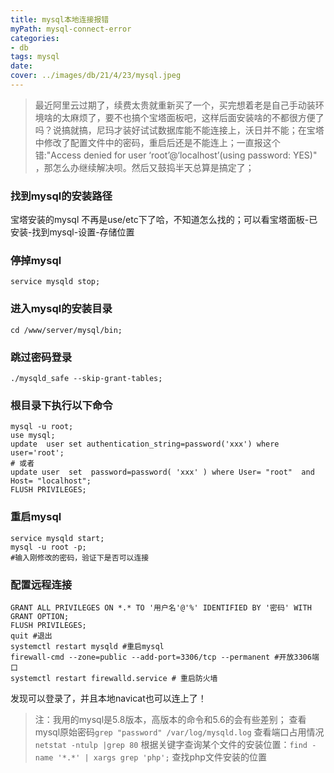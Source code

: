 ```yaml
---
title: mysql本地连接报错
myPath: mysql-connect-error
categories:
- db
tags: mysql
date:
cover: ../images/db/21/4/23/mysql.jpeg
---
```

> 最近阿里云过期了，续费太贵就重新买了一个，买完想着老是自己手动装环境啥的太麻烦了，要不也搞个宝塔面板吧，这样后面安装啥的不都很方便了吗？说搞就搞，尼玛才装好试试数据库能不能连接上，沃日并不能；在宝塔中修改了配置文件中的密码，重启后还是不能连上；一直报这个错:"Access denied for user ‘root’@‘localhost’(using password: YES)" ，那怎么办继续解决呗。然后又鼓捣半天总算是搞定了；

### 找到mysql的安装路径
宝塔安装的mysql 不再是use/etc下了哈，不知道怎么找的；可以看宝塔面板-已安装-找到mysql-设置-存储位置

### 停掉mysql
```shell
service mysqld stop;
```
### 进入mysql的安装目录
```shell
cd /www/server/mysql/bin;
```
### 跳过密码登录
```shell
./mysqld_safe --skip-grant-tables;
```
### 根目录下执行以下命令
```shell
mysql -u root;
use mysql;
update  user set authentication_string=password('xxx') where user='root';
# 或者
update user  set  password=password( 'xxx' ) where User= "root"  and Host= "localhost";
FLUSH PRIVILEGES;
```
### 重启mysql
```shell
service mysqld start;
mysql -u root -p;
#输入刚修改的密码，验证下是否可以连接
```
### 配置远程连接
```shell
GRANT ALL PRIVILEGES ON *.* TO '用户名'@'%' IDENTIFIED BY '密码' WITH GRANT OPTION;
FLUSH PRIVILEGES;
quit #退出
systemctl restart mysqld #重启mysql
firewall-cmd --zone=public --add-port=3306/tcp --permanent #开放3306端口
systemctl restart firewalld.service # 重启防火墙
```
发现可以登录了，并且本地navicat也可以连上了！
>注：我用的mysql是5.8版本，高版本的命令和5.6的会有些差别；
查看mysql原始密码```grep "password" /var/log/mysqld.log```
查看端口占用情况```netstat -ntulp |grep 80```
根据关键字查询某个文件的安装位置：```find -name '*.*' | xargs grep 'php';``` 查找php文件安装的位置




